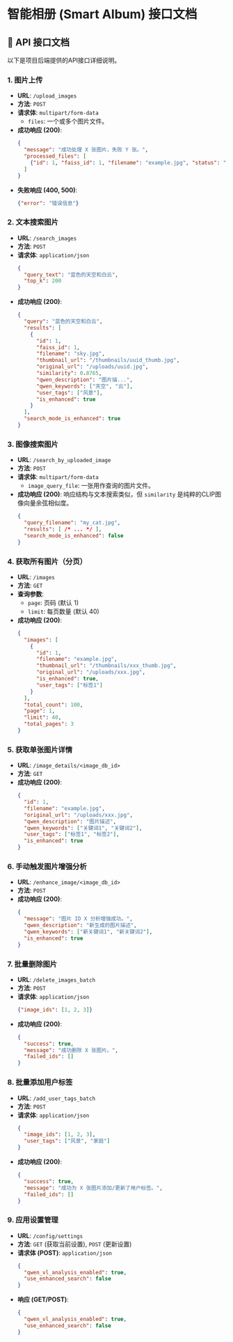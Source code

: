 # 智能相册 (Smart Album) 接口文档

## 📑 API 接口文档

以下是项目后端提供的API接口详细说明。

### 1. 图片上传
* **URL**: `/upload_images`
* **方法**: `POST`
* **请求体**: `multipart/form-data`
  * `files`: 一个或多个图片文件。
* **成功响应 (200)**:
  ```json
  {
    "message": "成功处理 X 张图片，失败 Y 张。",
    "processed_files": [
      {"id": 1, "faiss_id": 1, "filename": "example.jpg", "status": "success"}
    ]
  }
  ```
* **失败响应 (400, 500)**:
  ```json
  {"error": "错误信息"}
  ```

### 2. 文本搜索图片
* **URL**: `/search_images`
* **方法**: `POST`
* **请求体**: `application/json`
  ```json
  {
    "query_text": "蓝色的天空和白云",
    "top_k": 200
  }
  ```
* **成功响应 (200)**:
  ```json
  {
    "query": "蓝色的天空和白云",
    "results": [
      {
        "id": 1,
        "faiss_id": 1,
        "filename": "sky.jpg",
        "thumbnail_url": "/thumbnails/uuid_thumb.jpg",
        "original_url": "/uploads/uuid.jpg",
        "similarity": 0.8765,
        "qwen_description": "图片描...",
        "qwen_keywords": ["天空", "云"],
        "user_tags": ["风景"],
        "is_enhanced": true
      }
    ],
    "search_mode_is_enhanced": true
  }
  ```

### 3. 图像搜索图片
* **URL**: `/search_by_uploaded_image`
* **方法**: `POST`
* **请求体**: `multipart/form-data`
  * `image_query_file`: 一张用作查询的图片文件。
* **成功响应 (200)**: 响应结构与文本搜索类似，但 `similarity` 是纯粹的CLIP图像向量余弦相似度。
  ```json
  {
    "query_filename": "my_cat.jpg",
    "results": [ /* ... */ ],
    "search_mode_is_enhanced": false
  }
  ```

### 4. 获取所有图片（分页）
* **URL**: `/images`
* **方法**: `GET`
* **查询参数**:
  * `page`: 页码 (默认 1)
  * `limit`: 每页数量 (默认 40)
* **成功响应 (200)**:
  ```json
  {
    "images": [
      {
        "id": 1,
        "filename": "example.jpg",
        "thumbnail_url": "/thumbnails/xxx_thumb.jpg",
        "original_url": "/uploads/xxx.jpg",
        "is_enhanced": true,
        "user_tags": ["标签1"]
      }
    ],
    "total_count": 100,
    "page": 1,
    "limit": 40,
    "total_pages": 3
  }
  ```

### 5. 获取单张图片详情
* **URL**: `/image_details/<image_db_id>`
* **方法**: `GET`
* **成功响应 (200)**:
  ```json
  {
    "id": 1,
    "filename": "example.jpg",
    "original_url": "/uploads/xxx.jpg",
    "qwen_description": "图片描述",
    "qwen_keywords": ["关键词1", "关键词2"],
    "user_tags": ["标签1", "标签2"],
    "is_enhanced": true
  }
  ```

### 6. 手动触发图片增强分析
* **URL**: `/enhance_image/<image_db_id>`
* **方法**: `POST`
* **成功响应 (200)**:
  ```json
  {
    "message": "图片 ID X 分析增强成功。",
    "qwen_description": "新生成的图片描述",
    "qwen_keywords": ["新关键词1", "新关键词2"],
    "is_enhanced": true
  }
  ```

### 7. 批量删除图片
* **URL**: `/delete_images_batch`
* **方法**: `POST`
* **请求体**: `application/json`
  ```json
  {"image_ids": [1, 2, 3]}
  ```
* **成功响应 (200)**:
  ```json
  {
    "success": true,
    "message": "成功删除 X 张图片。",
    "failed_ids": []
  }
  ```

### 8. 批量添加用户标签
* **URL**: `/add_user_tags_batch`
* **方法**: `POST`
* **请求体**: `application/json`
  ```json
  {
    "image_ids": [1, 2, 3],
    "user_tags": ["风景", "家庭"]
  }
  ```
* **成功响应 (200)**:
  ```json
  {
    "success": true,
    "message": "成功为 X 张图片添加/更新了用户标签。",
    "failed_ids": []
  }
  ```

### 9. 应用设置管理
* **URL**: `/config/settings`
* **方法**: `GET` (获取当前设置), `POST` (更新设置)
* **请求体 (POST)**: `application/json`
  ```json
  {
    "qwen_vl_analysis_enabled": true,
    "use_enhanced_search": false
  }
  ```
* **响应 (GET/POST)**:
  ```json
  {
    "qwen_vl_analysis_enabled": true,
    "use_enhanced_search": false
  }
  